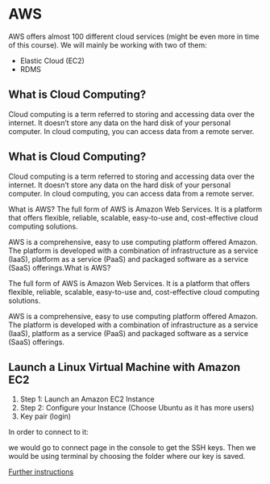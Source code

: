 # AWS
AWS offers almost 100 different cloud services (might be even more in time of this course). We will mainly be working with two of them:

- Elastic Cloud (EC2)
- RDMS

## What is Cloud Computing?

Cloud computing is a term referred to storing and accessing data over the internet. It doesn’t store any data on the hard disk of your personal computer. In cloud computing, you can access data from a remote server.

## What is Cloud Computing?
Cloud computing is a term referred to storing and accessing data over the internet. It doesn’t store any data on the hard disk of your personal computer. In cloud computing, you can access data from a remote server.

What is AWS?
The full form of AWS is Amazon Web Services. It is a platform that offers flexible, reliable, scalable, easy-to-use and, cost-effective cloud computing solutions.

AWS is a comprehensive, easy to use computing platform offered Amazon. The platform is developed with a combination of infrastructure as a service (IaaS), platform as a service (PaaS) and packaged software as a service (SaaS) offerings.What is AWS?

The full form of AWS is Amazon Web Services. It is a platform that offers flexible, reliable, scalable, easy-to-use and, cost-effective cloud computing solutions.

AWS is a comprehensive, easy to use computing platform offered Amazon. The platform is developed with a combination of infrastructure as a service (IaaS), platform as a service (PaaS) and packaged software as a service (SaaS) offerings.

## Launch a Linux Virtual Machine with Amazon EC2

1. Step 1: Launch an Amazon EC2 Instance
2. Step 2: Configure your Instance (Choose Ubuntu as it has more users)
3. Key pair (login)

In order to connect to it:

we would go to connect page in the console to get the SSH keys. Then we would be using terminal by choosing the folder where our key is saved. 

[Further instructions](https://www.amazonaws.cn/en/getting-started/tutorials/launch-a-virtual-machine/)

